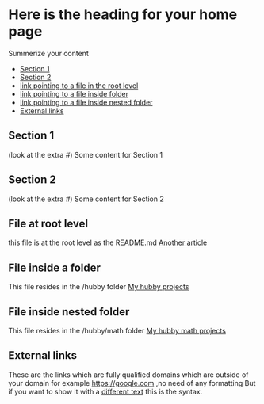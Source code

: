 # Here is the heading for your home page
Summerize your content

- [Section 1](#section-1)
- [Section 2](#section-2)
- [link pointing to a file in the root level](#file-at-root-level)
- [link pointing to a file inside folder](#file-inside-a-folder)
- [link pointing to a file inside nested folder](#file-inside-nested-folder)
- [External links](#external-links)

## Section 1
(look at the extra #)
Some content for Section 1

## Section 2
(look at the extra #)
Some content for Section 2

## File at root level
this file is at the root level as the README.md
[Another article](file2.md)

## File inside a folder
This file resides in the /hubby folder
[My hubby projects](/hubby/projects.md)

## File inside nested folder
This file resides in the /hubby/math folder
[My hubby math projects](/hubby/math/list1.md)

## External links
These are the links which are fully qualified domains 
which are outside of your domain for example https://google.com ,no need of any formatting
But if you want to show it with a [different text](https://google.com) this is the syntax.
